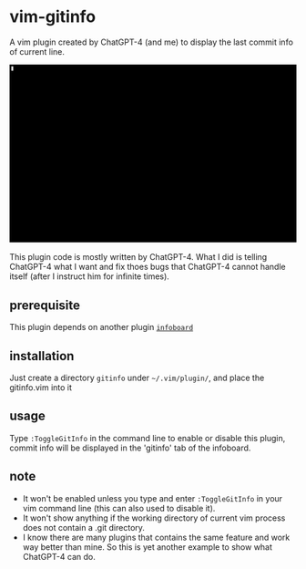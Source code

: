 # vim-gitinfo
A vim plugin created by ChatGPT-4 (and me) to display the last commit info of current line.

![image](./gitinfo.gif)

This plugin code is mostly written by ChatGPT-4. What I did is telling ChatGPT-4 what I want 
and fix thoes bugs that ChatGPT-4 cannot handle itself (after I instruct him for infinite times).

## prerequisite
This plugin depends on another plugin [`infoboard`]()

## installation
Just create a directory `gitinfo` under `~/.vim/plugin/`, and place the gitinfo.vim into it

## usage
Type `:ToggleGitInfo` in the command line to enable or disable this plugin, commit info will be displayed
in the 'gitinfo' tab of the infoboard.

## note
+ It won't be enabled unless you type and enter `:ToggleGitInfo` in your vim command line (this can 
also used to disable it).
+ It won't show anything if the working directory of current vim process does not contain a .git directory.
+ I know there are many plugins that contains the same feature and work way better than mine. So this is yet another example to show 
what ChatGPT-4 can do.

